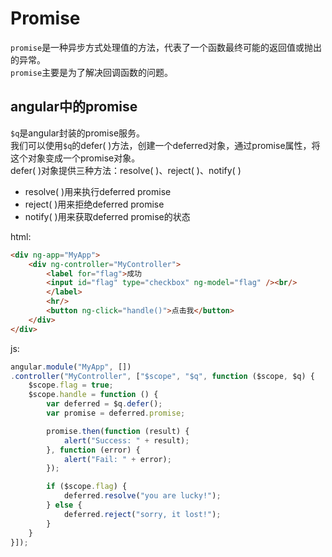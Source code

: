 # Promise
`promise`是一种异步方式处理值的方法，代表了一个函数最终可能的返回值或抛出的异常。  
`promise`主要是为了解决回调函数的问题。
## angular中的promise
`$q`是angular封装的promise服务。  
我们可以使用`$q`的defer( )方法，创建一个deferred对象，通过promise属性，将这个对象变成一个promise对象。  
defer( )对象提供三种方法：resolve( )、reject( )、notify( )  
* resolve( )用来执行deferred promise
* reject( )用来拒绝deferred promise
* notify( )用来获取deferred promise的状态
  
html:
``` html
<div ng-app="MyApp">
    <div ng-controller="MyController">
        <label for="flag">成功
        <input id="flag" type="checkbox" ng-model="flag" /><br/>
        </label>
        <hr/>
        <button ng-click="handle()">点击我</button>
    </div>
</div>
```
js:
``` javascript
angular.module("MyApp", [])
.controller("MyController", ["$scope", "$q", function ($scope, $q) {
    $scope.flag = true;
    $scope.handle = function () {
        var deferred = $q.defer();
        var promise = deferred.promise;

        promise.then(function (result) {
            alert("Success: " + result);
        }, function (error) {
            alert("Fail: " + error);
        });

        if ($scope.flag) {
            deferred.resolve("you are lucky!");
        } else {
            deferred.reject("sorry, it lost!");
        }
    }
}]);
```
